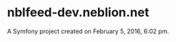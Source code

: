 nblfeed-dev.neblion.net
=======================

A Symfony project created on February 5, 2016, 6:02 pm.
